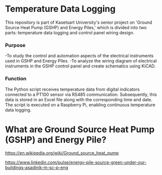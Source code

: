 # Temperature Data Logging
This repository is part of Kasetsart University's senior project on 'Ground Source Heat Pump (GSHP) and Energy Piles,' which is divided into two parts: temperature data logging and control panel wiring design.

### Purpose
-To study the control and automation aspects of the electrical instruments used in GSHP and Energy Piles.
-To analyze the wiring diagram of electrical instruments in the GSHP control panel and create schematics using KiCAD. 

### Function
The Python script receives temperature data from digital indicators connected to a PT100 sensor via RS485 communication. Subsequently, this data is stored in an Excel file along with the corresponding time and date. The script is executed on a Raspberry Pi, enabling continuous temperature data logging. 

# What are Ground Source Heat Pump (GSHP) and Energy Pile?

https://en.wikipedia.org/wiki/Ground_source_heat_pump

https://www.linkedin.com/pulse/energy-pile-source-green-under-our-buildings-asadinik-m-sc-p-eng

